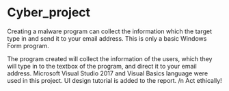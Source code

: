# Cyber_project


Creating a malware program can collect the information which the target type in and send it to your email address. This is only a basic Windows Form program.


The program created will collect the information of the users, which they will type in to the textbox of the program, and direct it to your email address. 
Microsoft Visual Studio 2017 and Visual Basics language were used in this project.
UI design tutorial is added to the report. /n
Act ethically!
